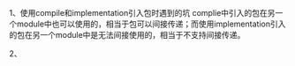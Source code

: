 1、使用compile和implementation引入包时遇到的坑
complie中引入的包在另一个module中也可以使用的，相当于包可以间接传递；而使用implementation引入
的包在另一个module中是无法间接使用的，相当于不支持间接传递。

2、
